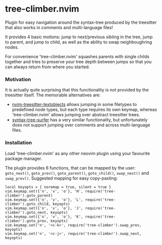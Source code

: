 # tree-climber.nvim

Plugin for easy navigation around the syntax-tree produced by the treesitter that also works in comments and multi-language files!

It provides 4 basic motions: jump to next/previous sibling in the tree, jump to parent, and jump to child, as well as the ability to swap neighboughring nodes.

For convenience 'tree-climber.nvim' squashes parents with single childs together and tries to preserve your tree depth between jumps so that you can always return from where you started.

### Motivation

It is actually quite surprising that this functionality is not provided by the treesitter itself.
The memorable alternatives are:
 * [nvim-treesitter-textobjects](https://github.com/nvim-treesitter/nvim-treesitter-textobjects) allows jumping in some filetypes to predefined node types, but each type requires its own keymap, whereas 'tree-climber.nvim' allows jumping over abstract treesitter trees.
 * [syntax-tree-surfer](https://github.com/ziontee113/syntax-tree-surfer) has a very similar functionality, but unfortunately does not support jumping over comments and across multi-language files.

### Installation

Load 'tree-climber.nvim' as any other neovim plugin using your favourite package manager.

The plugin provides 6 functions, that can be mapped by the user: `goto_next()`, `goto_prev()`, `goto_parent()`, `goto_child()`, `swap_next()` and `swap_prev()`.
Suggested mapping for easy copy-pasting:
```
local keyopts = { noremap = true, silent = true }
vim.keymap.set({'n', 'v', 'o'}, 'H', require('tree-climber').goto_parent)
vim.keymap.set({'n', 'v', 'o'}, 'L', require('tree-climber').goto_child, keyopts)
vim.keymap.set({'n', 'v', 'o'}, 'J', require('tree-climber').goto_next, keyopts)
vim.keymap.set({'n', 'v', 'o'}, 'K', require('tree-climber').goto_prev, keyopts)
vim.keymap.set('n', '<c-k>', require('tree-climber').swap_prev, keyopts)
vim.keymap.set('n', '<c-j>', require('tree-climber').swap_next, keyopts)
```
